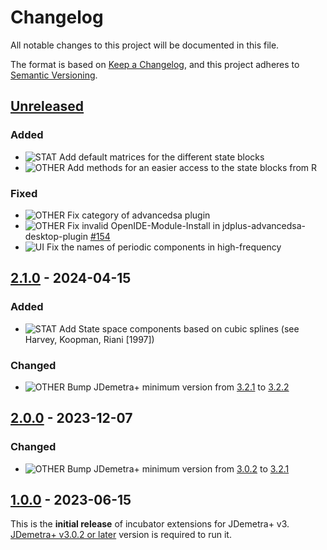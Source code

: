 # Changelog

All notable changes to this project will be documented in this file.

The format is based on [Keep a Changelog](https://keepachangelog.com/en/1.0.0/), and this project adheres
to [Semantic Versioning](https://semver.org/spec/v2.0.0.html).

## [Unreleased]

### Added

- ![STAT] Add default matrices for the different state blocks
- ![OTHER] Add methods for an easier access to the state blocks from R

### Fixed

- ![OTHER] Fix category of advancedsa plugin
- ![OTHER] Fix invalid OpenIDE-Module-Install in jdplus-advancedsa-desktop-plugin [#154](https://github.com/jdemetra/jdplus-incubator/issues/154)
- ![UI] Fix the names of periodic components in high-frequency

## [2.1.0] - 2024-04-15

### Added

- ![STAT] Add State space components based on cubic splines (see Harvey, Koopman, Riani [1997])

### Changed

- ![OTHER] Bump JDemetra+ minimum version from [3.2.1](https://github.com/jdemetra/jdplus-main/releases/tag/v3.2.1) to [3.2.2](https://github.com/jdemetra/jdplus-main/releases/tag/v3.2.2)

## [2.0.0] - 2023-12-07

### Changed

- ![OTHER] Bump JDemetra+ minimum version from [3.0.2](https://github.com/jdemetra/jdplus-main/releases/tag/v3.0.2) to [3.2.1](https://github.com/jdemetra/jdplus-main/releases/tag/v3.2.1)

## [1.0.0] - 2023-06-15

This is the **initial release** of incubator extensions for JDemetra+ v3.  
[JDemetra+ v3.0.2 or later](https://github.com/jdemetra/jdplus-main) version is required to run it.

[Unreleased]: https://github.com/jdemetra/jdplus-incubator/compare/v2.1.0...HEAD
[2.1.0]: https://github.com/jdemetra/jdplus-incubator/compare/v2.0.0...v2.1.0
[2.0.0]: https://github.com/jdemetra/jdplus-incubator/compare/v1.0.0...v2.0.0
[1.0.0]: https://github.com/jdemetra/jdplus-incubator/releases/tag/v1.0.0

[STAT]: https://img.shields.io/badge/-STAT-068C09
[OTHER]: https://img.shields.io/badge/-OTHER-e4e669
[IO]: https://img.shields.io/badge/-IO-F813F7
[UI]: https://img.shields.io/badge/-UI-5319E7

